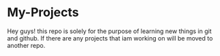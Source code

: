 # My-Projects

Hey guys! this repo is solely for the purpose of learning new things in git and github.
If there are any projects that iam working on will be moved to another repo.
